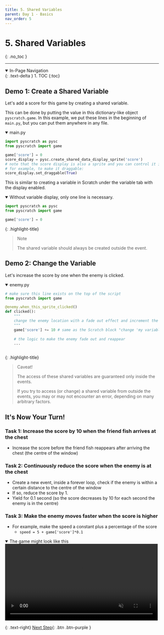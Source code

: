 ```yaml
---
title: 5. Shared Variables 
parent: Day 1 - Basics
nav_order: 5
---
```


# 5. Shared Variables
{: .no_toc }

---

<details open markdown="block">
  <summary>
    In-Page Navigation
  </summary>
  {: .text-delta }
1. TOC
{:toc}
</details>


## Demo 1: Create a Shared Variable  
Let's add a score for this game by creating a shared variable. 

This can be done by putting the value in this dictionary-like object `pyscratch.game`. In this example, we put these lines in the beginning of `main.py`, but you can put them anywhere in any file.  

<details open markdown="block">
  <summary>
    main.py
  </summary>

```python
import pyscratch as pysc
from pyscratch import game

game['score'] = 0
score_display = pysc.create_shared_data_display_sprite('score') 
# note that the score display is also a sprite and you can control it if you want. 
# for example, to make it draggable: 
score_display.set_draggable(True)
```
This is similar to creating a variable in Scratch under the variable tab with the display enabled. 
</details>


<details open markdown="block">
  <summary>
    Without variable display, only one line is necessary. 
  </summary>

```python
import pyscratch as pysc
from pyscratch import game

game['score'] = 0
```

</details>


{: .highlight-title}
>Note
>
>The shared variable should always be created outside the event. 


## Demo 2: Change the Variable
Let's increase the score by one when the enemy is clicked. 

<details open markdown="block">
  <summary>
    enemy.py
  </summary>

```python
# make sure this line exists on the top of the script
from pyscratch import game

@enemy.when_this_sprite_clicked()
def clicked():
    """
    change the enemy location with a fade out effect and increment the score
    """
    game['score'] += 10 # same as the Scratch block "change 'my variable' by 10"
    
    # the logic to make the enemy fade out and reappear
    ...
    
```

</details>

{: .highlight-title}
>Caveat!
>
>The access of these shared variables are guaranteed only inside the events. 
>
>If you try to access (or change) a shared variable from outside the events, you may or may not encounter an error, depending on many arbitrary factors. 


## It's Now Your Turn!
### Task 1: Increase the score by 10 when the friend fish arrives at the chest 
- Increase the score before the friend fish reappears after arriving the chest (the centre of the window)

### Task 2: Continuously reduce the score when the enemy is at the chest  
- Create a new event, inside a forever loop, check if the enemy is within a certain distance to the centre of the window
- If so, reduce the score by 1.
- Yield for 0.1 second (so the score decreases by 10 for each second the enemy is in the centre)

### Task 3: Make the enemy moves faster when the score is higher
- For example, make the speed a constant plus a percentage of the score
  - `speed = 5 + game['score']*0.1`


<details open markdown="block">
  <summary>
    The game might look like this
  </summary>

  <video autoplay loop muted playsinline style="max-width: 100%"  width="500">
    <source src="{{ site.cdn_url }}tut-day1/4-1.mp4" type="video/mp4">
    Your browser does not support the video tag.
    </video>    

</details>



{: .text-right}
[Next Step](./5-backdrop){: .btn .btn-purple }

